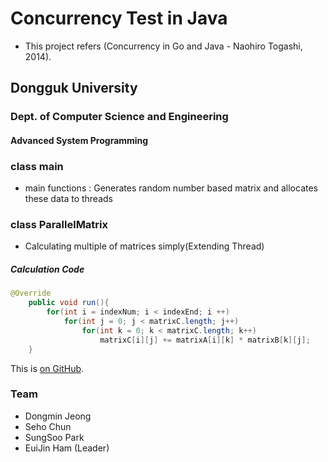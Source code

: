 # Concurrency Test in Java
- This project refers (Concurrency in Go and Java - Naohiro Togashi, 2014).
## Dongguk University
### Dept. of Computer Science and Engineering
#### Advanced System Programming

### class main
- main functions : Generates random number based matrix and allocates these data to threads

### class ParallelMatrix
- Calculating multiple of matrices simply(Extending Thread) 

##### Calculation Code
```java
@Override
    public void run(){
        for(int i = indexNum; i < indexEnd; i ++)
            for(int j = 0; j < matrixC.length; j++)
                for(int k = 0; k < matrixC.length; k++)
                    matrixC[i][j] += matrixA[i][k] * matrixB[k][j];
    }
```

This is [on GitHub](https://github.com/yjham2002/ConcurrencyTest_Java).

### Team
* Dongmin Jeong
* Seho Chun
* SungSoo Park
* EuiJin Ham (Leader)
